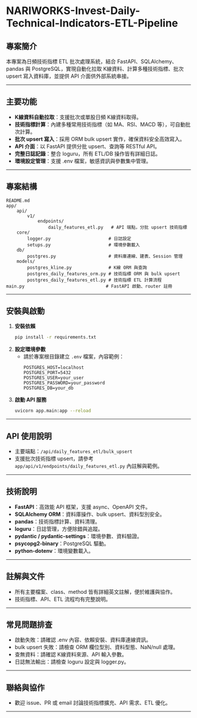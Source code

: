 # NARIWORKS-Invest-Daily-Technical-Indicators-ETL-Pipeline

## 專案簡介
本專案為日頻技術指標 ETL 批次處理系統，結合 FastAPI、SQLAlchemy、pandas 與 PostgreSQL，實現自動化拉取 K線資料、計算多種技術指標、批次 upsert 寫入資料庫，並提供 API 介面供外部系統串接。

---

## 主要功能
- **K線資料自動拉取**：支援批次或單股日頻 K線資料取得。
- **技術指標計算**：內建多種常用技術指標（如 MA、RSI、MACD 等），可自動批次計算。
- **批次 upsert 寫入**：採用 ORM bulk upsert 實作，確保資料安全高效寫入。
- **API 介面**：以 FastAPI 提供分批 upsert、查詢等 RESTful API。
- **完整日誌記錄**：整合 loguru，所有 ETL/DB 操作皆有詳細日誌。
- **環境設定管理**：支援 .env 檔案，敏感資訊與參數集中管理。

---

## 專案結構
```
README.md
app/
    api/
        v1/
            endpoints/
                daily_features_etl.py   # API 端點，分批 upsert 技術指標
    core/
        logger.py                      # 日誌設定
        setups.py                      # 環境參數載入
    db/
        postgres.py                    # 資料庫連線、建表、Session 管理
    models/
        postgres_kline.py              # K線 ORM 與查詢
        postgres_daily_features_orm.py # 技術指標 ORM 與 bulk upsert
        postgres_daily_features_etl.py # 技術指標 ETL 計算流程
main.py                               # FastAPI 啟動、router 註冊
```

---

## 安裝與啟動
1. **安裝依賴**
   ```bash
   pip install -r requirements.txt
   ```
2. **設定環境參數**
   - 請於專案根目錄建立 `.env` 檔案，內容範例：
     ```env
     POSTGRES_HOST=localhost
     POSTGRES_PORT=5432
     POSTGRES_USER=your_user
     POSTGRES_PASSWORD=your_password
     POSTGRES_DB=your_db
     ```
3. **啟動 API 服務**
   ```bash
   uvicorn app.main:app --reload
   ```

---

## API 使用說明
- 主要端點：`/api/daily_features_etl/bulk_upsert`
- 支援批次技術指標 upsert，請參考 `app/api/v1/endpoints/daily_features_etl.py` 內註解與範例。

---

## 技術說明
- **FastAPI**：高效能 API 框架，支援 async、OpenAPI 文件。
- **SQLAlchemy ORM**：資料庫操作、bulk upsert、資料型別安全。
- **pandas**：技術指標計算、資料清理。
- **loguru**：日誌管理，方便除錯與追蹤。
- **pydantic / pydantic-settings**：環境參數、資料驗證。
- **psycopg2-binary**：PostgreSQL 驅動。
- **python-dotenv**：環境變數載入。

---

## 註解與文件
- 所有主要檔案、class、method 皆有詳細英文註解，便於維護與協作。
- 技術指標、API、ETL 流程均有完整說明。

---

## 常見問題排查
- 啟動失敗：請確認 .env 內容、依賴安裝、資料庫連線資訊。
- bulk upsert 失敗：請檢查 ORM 欄位型別、資料型態、NaN/null 處理。
- 查無資料：請確認 K線資料來源、API 輸入參數。
- 日誌無法輸出：請檢查 loguru 設定與 logger.py。

---

## 聯絡與協作
- 歡迎 issue、PR 或 email 討論技術指標擴充、API 需求、ETL 優化。

---
